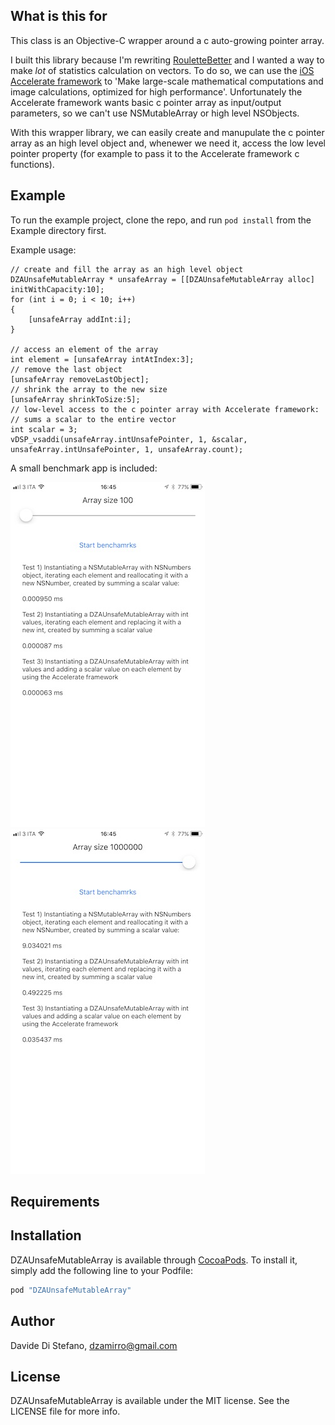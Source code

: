 ## What is this for

This class is an Objective-C wrapper around a c auto-growing pointer array.

I built this library because I'm rewriting [RouletteBetter](https://itunes.apple.com/us/app/roulettebetter-odds-calculator-betting-strategies-for/id310598685?mt=8) and I wanted a way to make *lot* of statistics calculation on vectors. To do so, we can use the [iOS Accelerate framework](https://developer.apple.com/documentation/accelerate) to 'Make large-scale mathematical computations and image calculations, optimized for high performance'. Unfortunately the Accelerate framework wants basic c pointer array as input/output parameters, so we can't use NSMutableArray or high level NSObjects.

With this wrapper library, we can easily create and manupulate the c pointer array as an high level object and, whenewer we need it, access the low level pointer property (for example to pass it to the Accelerate framework c functions).

## Example

To run the example project, clone the repo, and run `pod install` from the Example directory first.

Example usage:

    // create and fill the array as an high level object
    DZAUnsafeMutableArray * unsafeArray = [[DZAUnsafeMutableArray alloc] initWithCapacity:10];
    for (int i = 0; i < 10; i++)
    {
        [unsafeArray addInt:i];
    }

    // access an element of the array
    int element = [unsafeArray intAtIndex:3];
    // remove the last object
    [unsafeArray removeLastObject];
    // shrink the array to the new size
    [unsafeArray shrinkToSize:5];
    // low-level access to the c pointer array with Accelerate framework:
    // sums a scalar to the entire vector
    int scalar = 3;
    vDSP_vsaddi(unsafeArray.intUnsafePointer, 1, &scalar, unsafeArray.intUnsafePointer, 1, unsafeArray.count);

A small benchmark app is included:

![Benchmark with small array](screen_2.jpg)
![Benchmark with big array](screen_1.jpg)

## Requirements

## Installation

DZAUnsafeMutableArray is available through [CocoaPods](http://cocoapods.org). To install
it, simply add the following line to your Podfile:

```ruby
pod "DZAUnsafeMutableArray"
```

## Author

Davide Di Stefano, dzamirro@gmail.com

## License

DZAUnsafeMutableArray is available under the MIT license. See the LICENSE file for more info.
